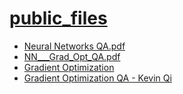 # [public_files](https://files.coreja.com)
- [Neural Networks QA.pdf](./Neural%20Networks%20QA.pdf)
- [NN___Grad_Opt_QA.pdf](./NN___Grad_Opt_QA.pdf)
- [Gradient Optimization](./GradientOptimization.pdf)
- [Gradient Optimization QA - Kevin Qi](./GradientOptimizationQAKevinQi.pdf)
